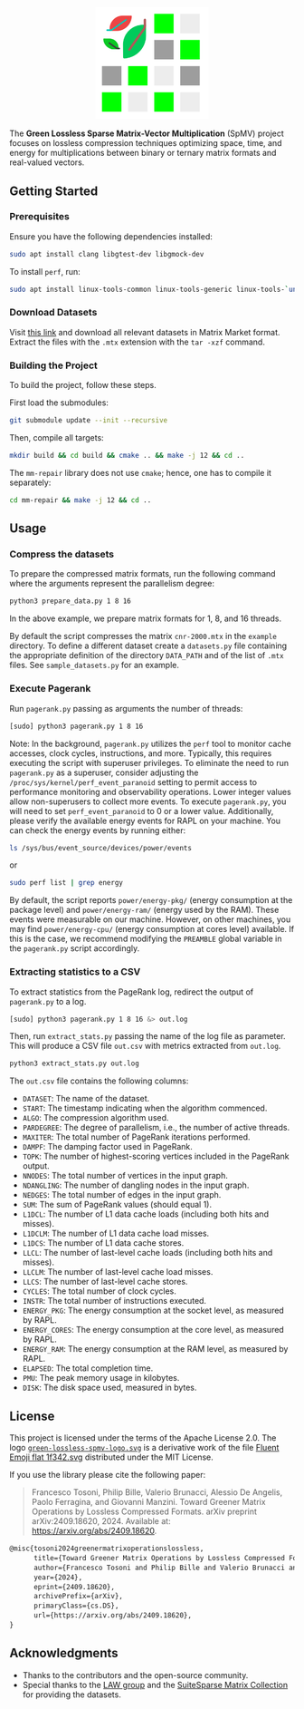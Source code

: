 <p align="center">
 <img src="green-lossless-spmv-logo.svg" alt="The Green Lossless SpMV" width="200">
</p>

The **Green Lossless Sparse Matrix-Vector Multiplication** (SpMV) project focuses on lossless compression techniques optimizing space, time, and energy for multiplications between binary or ternary matrix formats and real-valued vectors.

## Getting Started

### Prerequisites

Ensure you have the following dependencies installed:

```sh
sudo apt install clang libgtest-dev libgmock-dev 
```

To install `perf`, run:

```sh
sudo apt install linux-tools-common linux-tools-generic linux-tools-`uname -r`
```

### Download Datasets

Visit [this link](https://sparse.tamu.edu/LAW) and download all relevant datasets in Matrix Market format. Extract the files with the `.mtx` extension with the `tar -xzf` command.


### Building the Project

To build the project, follow these steps.

First load the submodules:
```sh
git submodule update --init --recursive
```

Then, compile all targets:
```sh
mkdir build && cd build && cmake .. && make -j 12 && cd ..
```

The `mm-repair` library does not use `cmake`; hence, one has to compile it separately: 
```sh
cd mm-repair && make -j 12 && cd ..
```


## Usage

### Compress the datasets

To prepare the compressed matrix formats, run the following command where the arguments represent the parallelism degree:
```sh
python3 prepare_data.py 1 8 16
```
In the above example, we prepare matrix formats for 1, 8, and 16 threads.

By default the script compresses the matrix `cnr-2000.mtx` in the `example` directory. To define a different dataset create a `datasets.py` file containing the appropriate definition of the directory `DATA_PATH` and of the list of `.mtx` files. See `sample_datasets.py` for an example. 


### Execute Pagerank


Run `pagerank.py` passing as arguments the number of threads: 
```sh
[sudo] python3 pagerank.py 1 8 16
```
Note: In the background, `pagerank.py` utilizes the `perf` tool to monitor cache accesses, clock cycles, instructions, and more. Typically, this requires executing the script with superuser privileges. To eliminate the need to run `pagerank.py` as a superuser, consider adjusting the `/proc/sys/kernel/perf_event_paranoid` setting to permit access to performance monitoring and observability operations. Lower integer values allow non-superusers to collect more events. To execute `pagerank.py`, you will need to set `perf_event_paranoid` to 0 or a lower value.
Additionally, please verify the available energy events for RAPL on your machine. You can check the energy events by running either:
```bash
ls /sys/bus/event_source/devices/power/events
```
or
```bash
sudo perf list | grep energy
```

By default, the script reports `power/energy-pkg/` (energy consumption at the package level) and `power/energy-ram/` (energy used by the RAM). These events were measurable on our machine. However, on other machines, you may find `power/energy-cpu/` (energy consumption at cores level) available. If this is the case, we recommend modifying the `PREAMBLE` global variable in the `pagerank.py` script accordingly.

### Extracting statistics to a CSV

To extract statistics from the PageRank log, redirect the output of `pagerank.py` to a log.
```sh
[sudo] python3 pagerank.py 1 8 16 &> out.log
```
Then, run `extract_stats.py` passing the name of the log file as parameter. This will produce a CSV file `out.csv` with metrics extracted from `out.log`.
```sh
python3 extract_stats.py out.log
```

The `out.csv` file contains the following columns:

* `DATASET`: The name of the dataset.
* `START`: The timestamp indicating when the algorithm commenced.
* `ALGO`: The compression algorithm used.
* `PARDEGREE`: The degree of parallelism, i.e., the number of active threads.
* `MAXITER`: The total number of PageRank iterations performed.
* `DAMPF`: The damping factor used in PageRank.
* `TOPK`: The number of highest-scoring vertices included in the PageRank output.
* `NNODES`: The total number of vertices in the input graph.
* `NDANGLING`: The number of dangling nodes in the input graph.
* `NEDGES`: The total number of edges in the input graph.
* `SUM`: The sum of PageRank values (should equal 1).
* `L1DCL`: The number of L1 data cache loads (including both hits and misses).
* `L1DCLM`: The number of L1 data cache load misses.
* `L1DCS`: The number of L1 data cache stores.
* `LLCL`: The number of last-level cache loads (including both hits and misses).
* `LLCLM`: The number of last-level cache load misses.
* `LLCS`: The number of last-level cache stores.
* `CYCLES`: The total number of clock cycles.
* `INSTR`: The total number of instructions executed.
* `ENERGY_PKG`: The energy consumption at the socket level, as measured by RAPL.
* `ENERGY_CORES`: The energy consumption at the core level, as measured by RAPL.
* `ENERGY_RAM`: The energy consumption at the RAM level, as measured by RAPL.
* `ELAPSED`: The total completion time.
* `PMU`: The peak memory usage in kilobytes.
* `DISK`: The disk space used, measured in bytes.


## License

This project is licensed under the terms of the Apache License 2.0. The logo [`green-lossless-spmv-logo.svg`](./green-lossless-spmv-logo.svg) is a derivative work of the file [Fluent Emoji flat 1f342.svg](https://commons.wikimedia.org/wiki/File:Fluent_Emoji_flat_1f342.svg) distributed under the MIT License.

If you use the library please cite the following paper:

> Francesco Tosoni, Philip Bille, Valerio Brunacci, Alessio De Angelis, Paolo Ferragina, and Giovanni Manzini. Toward Greener Matrix Operations by Lossless Compressed Formats. arXiv preprint arXiv:2409.18620, 2024. Available at: https://arxiv.org/abs/2409.18620.

```tex
@misc{tosoni2024greenermatrixoperationslossless,
      title={Toward Greener Matrix Operations by Lossless Compressed Formats}, 
      author={Francesco Tosoni and Philip Bille and Valerio Brunacci and Alessio De Angelis and Paolo Ferragina and Giovanni Manzini},
      year={2024},
      eprint={2409.18620},
      archivePrefix={arXiv},
      primaryClass={cs.DS},
      url={https://arxiv.org/abs/2409.18620}, 
}
```

## Acknowledgments

- Thanks to the contributors and the open-source community.
- Special thanks to the [LAW group](https://law.di.unimi.it/) and the [SuiteSparse Matrix Collection](https://sparse.tamu.edu/) for providing the datasets.
